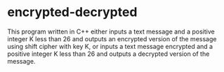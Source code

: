 # encrypted-decrypted
This program written in C++ either inputs a text message and a positive integer K less than 26 and outputs an encrypted version of the message using shift cipher with key K, or inputs a text message encrypted and a positive integer K less than 26 and outputs a decrypted version of the message.
